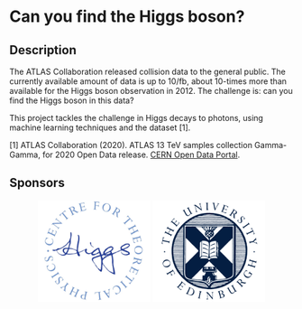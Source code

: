# Can you find the Higgs boson? 

## Description

The ATLAS Collaboration released collision data to the general public. The currently available amount of data is up to 10/fb, about 10-times more than available for the Higgs boson observation in 2012. The challenge is: can you find the Higgs boson in this data?

This project tackles the challenge in Higgs decays to photons, using machine learning techniques and the dataset [1]. 

[1] ATLAS Collaboration (2020). ATLAS 13 TeV samples collection Gamma-Gamma, for 2020 Open Data release. [CERN Open Data Portal](https://opendata.cern.ch/record/15006). 

## Sponsors 

<div align="center">
    <img src="figures/logos/higgs_centre/logo_color.jpg" width="200px"</img> 
    <img src="figures/logos/school/notext/blueonwhite_cropped.png" width="200px"</img> 
</div>

